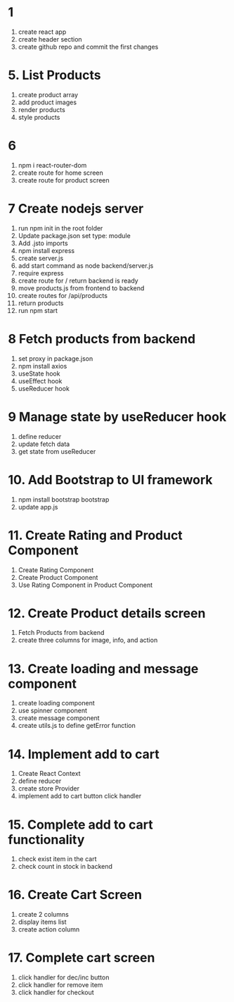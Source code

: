 # 1

1. create react app
2. create header section
3. create github repo and commit the first changes

# 5. List Products

1. create product array
2. add product images
3. render products
4. style products

# 6

1. npm i react-router-dom
2. create route for home screen
3. create route for product screen

# 7 Create nodejs server

1. run npm init in the root folder
2. Update package.json set type: module
3. Add .jsto imports
4. npm install express
5. create server.js
6. add start command as node backend/server.js
7. require express
8. create route for / return backend is ready
9. move products.js from frontend to backend
10. create routes for /api/products
11. return products
12. run npm start

# 8 Fetch products from backend

1. set proxy in package.json
2. npm install axios
3. useState hook
4. useEffect hook
5. useReducer hook

# 9 Manage state by useReducer hook

1. define reducer
2. update fetch data
3. get state from useReducer

# 10. Add Bootstrap to UI framework

1. npm install bootstrap bootstrap
2. update app.js

# 11. Create Rating and Product Component

1.  Create Rating Component
2.  Create Product Component
3.  Use Rating Component in Product Component

# 12. Create Product details screen

1. Fetch Products from backend
2. create three columns for image, info, and action

# 13. Create loading and message component

1. create loading component
2. use spinner component
3. create message component
4. create utils.js to define getError function

# 14. Implement add to cart

1. Create React Context
2. define reducer
3. create store Provider
4. implement add to cart button click handler

# 15. Complete add to cart functionality

1. check exist item in the cart
2. check count in stock in backend

# 16. Create Cart Screen

1. create 2 columns
2. display items list
3. create action column

# 17. Complete cart screen

1. click handler for dec/inc button
2. click handler for remove item
3. click handler for checkout
